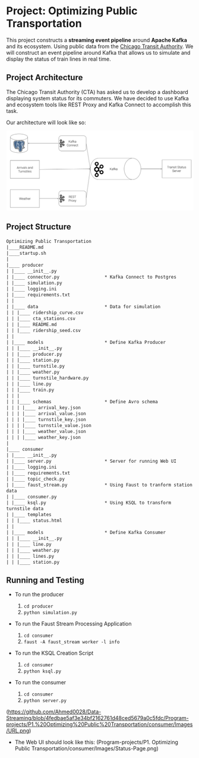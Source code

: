 # Project: Optimizing Public Transportation
This project constructs a **streaming event pipeline** around **Apache Kafka** and its ecosystem. Using public data from the [Chicago Transit Authority](https://www.transitchicago.com/data/). We will construct an event pipeline around Kafka that allows us to simulate and display the status of train lines in real time.


## Project Architecture
The Chicago Transit Authority (CTA) has asked us to develop a dashboard displaying system status for its commuters. We have decided to use Kafka and ecosystem tools like REST Proxy and Kafka Connect to accomplish this task.

Our architecture will look like so:

![Image of Yaktocat](https://github.com/Ahmed0028/Data-Streaming/blob/4fedbae5af3e34bf2162761d48ced5679a0c5fdc/Program-projects/P1.%20Optimizing%20Public%20Transportation/consumer/Images/Project-Architecture.png)



## Project Structure

```
Optimizing Public Transportation
|____README.md
|____startup.sh
|
|____ producer
| |____ __init__.py
| |____ connector.py                 * Kafka Connect to Postgres
| |____ simulation.py
| |____ logging.ini
| |____ requirements.txt
| |
| |____ data                         * Data for simulation
| | |____ ridership_curve.csv
| | |____ cta_stations.csv
| | |____ README.md
| | |____ ridership_seed.csv
| |
| |____ models                       * Define Kafka Producer
| | |____ __init__.py
| | |____ producer.py
| | |____ station.py
| | |____ turnstile.py
| | |____ weather.py
| | |____ turnstile_hardware.py
| | |____ line.py
| | |____ train.py
| | |
| | |____ schemas                    * Define Avro schema
| | | |____ arrival_key.json
| | | |____ arrival_value.json
| | | |____ turnstile_key.json
| | | |____ turnstile_value.json
| | | |____ weather_value.json
| | | |____ weather_key.json
|
|____ consumer
| |____ __init__.py
| |____ server.py                    * Server for running Web UI
| |____ logging.ini
| |____ requirements.txt
| |____ topic_check.py
| |____ faust_stream.py              * Using Faust to tranform station data
| |____ consumer.py
| |____ ksql.py                      * Using KSQL to transform turnstile data
| |____ templates
| | |____ status.html
| |
| |____ models                       * Define Kafka Consumer
| | |____ __init__.py
| | |____ line.py
| | |____ weather.py
| | |____ lines.py
| | |____ station.py
```

## Running and Testing

* To run the producer
	1. ```cd producer```
	2. ```python simulation.py```

* To run the Faust Stream Processing Application
	1. ```cd consumer```
	2. ```faust -A faust_stream worker -l info```

* To run the KSQL Creation Script
	1. ```cd consumer```
	2. ```python ksql.py```

* To run the consumer
	1. ```cd consumer```
	2. ```python server.py```

(https://github.com/Ahmed0028/Data-Streaming/blob/4fedbae5af3e34bf2162761d48ced5679a0c5fdc/Program-projects/P1.%20Optimizing%20Public%20Transportation/consumer/Images/URL.png)

* The Web UI should look like this:
(Program-projects/P1. Optimizing Public Transportation/consumer/Images/Status-Page.png)
